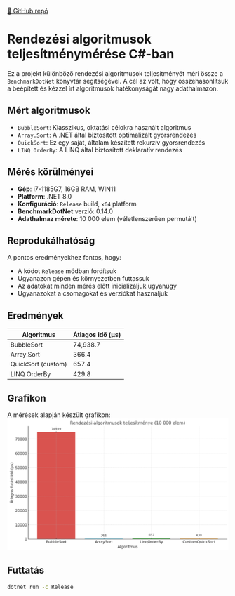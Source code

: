 [🔗 GitHub repó](https://github.com/Ricsi19/performance_test)

# Rendezési algoritmusok teljesítménymérése C#-ban

Ez a projekt különböző rendezési algoritmusok teljesítményét méri össze a `BenchmarkDotNet` könyvtár segítségével. A cél az volt, hogy összehasonlítsuk a beépített és kézzel írt algoritmusok hatékonyságát nagy adathalmazon.

## Mért algoritmusok

- `BubbleSort`: Klasszikus, oktatási célokra használt algoritmus
- `Array.Sort`: A .NET által biztosított optimalizált gyorsrendezés
- `QuickSort`: Ez egy saját, általam készített rekurzív gyorsrendezés
- `LINQ OrderBy`: A LINQ által biztosított deklaratív rendezés

## Mérés körülményei

- **Gép**: i7-1185G7, 16GB RAM, WIN11
- **Platform**: .NET 8.0
- **Konfiguráció**: `Release` build, `x64` platform
- **BenchmarkDotNet** verzió: 0.14.0
- **Adathalmaz mérete**: 10 000 elem (véletlenszerűen permutált)

## Reprodukálhatóság

A pontos eredményekhez fontos, hogy:

- A kódot `Release` módban fordítsuk
- Ugyanazon gépen és környezetben futtassuk
- Az adatokat minden mérés előtt inicializáljuk ugyanúgy
- Ugyanazokat a csomagokat és verziókat használjuk

## Eredmények

| Algoritmus         | Átlagos idő (µs) |
|--------------------|------------------|
| BubbleSort         | 74,938.7             |
| Array.Sort         | 366.4               |
| QuickSort (custom) | 657.4               |
| LINQ OrderBy       | 429.8               |


## Grafikon

A mérések alapján készült grafikon:  
![Benchmark eredmények](result_diagram.png)

## Futtatás

```bash
dotnet run -c Release
